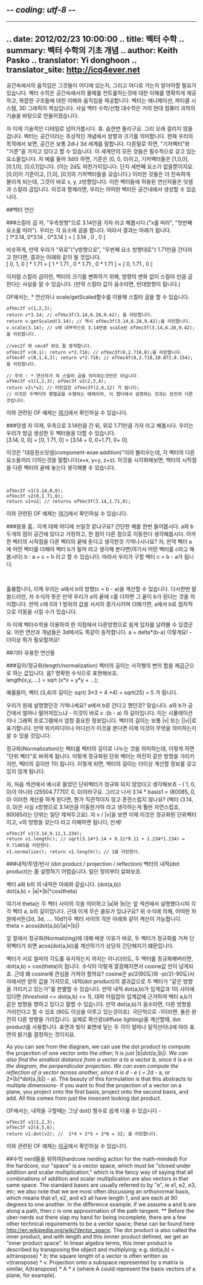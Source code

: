 ## -*- coding: utf-8 -*-
---
.. date: 2012/02/23 10:00:00
.. title: 벡터 수학
.. summary: 벡터 수학의 기초 개념
.. author: Keith Pasko
.. translator: Yi donghoon
.. translator_site: http://icq4ever.net
---

공간속에서의 움직임은 그것들이 어디에 있는지, 그리고 어디로 가는지 알아야할 필요가 있습니다. 벡터 수학은 공간속에서의 물체를 컨트롤하는것에 대한 이해를 명확하게 제공하고, 복잡한 구조들에 대한 이해와 움직임을 제공합니다. 벡터는 애니메이션, 파티클 시스템, 3D 그래픽의 핵심입니다. 사실 백터 수학/선형 대수학은 거의 현대 컴퓨터 과학의 기술을 바탕으로 만들어졌습니다.

자 이제 기술적인 디테일로 넘어가봅시다. 휴. 숨한번 돌리구요. 그리 오래 걸리지 않을겁니다. 벡터는 공간이라는 추상적인 개념에서 방향과 크기를 의미합니다. 현재 우리의 목적에서 보면, 공간은 보통 2d나 3d 세계를 말합니다. 다른말로 하면, "기저벡터"와 "기준"을 가지고 있다고 할 수 있습니다. 이 세계안의 모든 것들은 필수적으로 갖고 있는 요소들입니다. 자 예를 들어 3d라 하면, 기준은 (0, 0, 0)이고, 기저벡터들은 [1,0,0], [0,1,0], [0,0,1]입니다. (이는 2d도 마찬가지입니다. 단지 세번째 요소가 없을뿐이지요. [0,0]이 기준이고, [1,0], [0,1]의 기저백터들을 갖습니다.) 이러한 것들은 더 친숙하게 불리게 되는데, 그것이 바로 x, y, z방향입니다. 이런 벡터들에 허용된 연산자들은 덧셈과 스칼라 곱입니다. 이것과 함께라면, 우리는 어떠한 벡터든 공간내에서 생성할 수 있습니다.


##백터 연산

###스칼라 곱
자, "우측방향"으로 3.14만큼 가자 라고 해봅시다.("x를 따라", "첫번째 요소를 따라"). 우리는 각 요소에 곱을 합니다. 따라서 결과는 아래가 됩니다.
<br/>[ 1\*3.14, 0\*3.14 , 0\*3.14 ] = [ 3.14 , 0 , 0 ]

비슷하게, 만약 우리가 "위로"("y방향으로", "두번째 요소 방향대로") 1.71만큼 간다라고 한다면, 결과는 아래와 같이 될 것입니다.
<br/> [ 0, 1, 0 ] \* 1.71 = [ 1 \* 1.71 , 0 \* 1.71 , 0 \* 1.71 ] = [ 0, 1.71 , 0 ]

이처럼 스칼라 곱이란, 백터의 크기를 변화하기 위해, 방향의 변화 없이 스칼라 만큼 곱한다는 사실을 알 수 있습니다. (만약 스칼라 값이 음수라면, 반대방향이 됩니다.) 

<script src="../../js/vectors.js" type = "text/javascript">
</script>

<script src = "../../js/math_tut/diagrams.js" type = "text/javascript">
</script>

<canvas id = "mult" width = "600" height = "250"> </canvas>

<script type="text/javascript">
drawMult();
</script>

OF에서는, * 연산자나 scale/getScaled함수를 이용해 스칼라 곱을 할 수 있습니다.

~~~~{.cpp}
ofVec3f v(1,2,3);
return v*3.14; // ofVec3f(3.14,6.28,9.42); 을 리턴합니다.
return v.getScaled(3.14); // 역시 ofVec3f(3.14,6.28,9.42);을 리턴합니다.
v.scale(3.14); // v에 내부적으로 3.14만큼 scale된 ofVec3f(3.14,6.28,9.42);을 리턴합니다.

//vec2f 와 vec4f 와도 잘 동작합니다.
ofVec2f v(0,1); return v*2.718; // ofVec3f(0,2.718,0);을 리턴합니다.
ofVec4f v(0,1,4,3); return v*2.718; // ofVec4f(0,2.718,10.872,8.154); 을 리턴합니다.

// 주의 : * 연산자가 꼭 스칼라 곱을 의미하는것만은 아닙니다.
ofVec3f v1(1,2,3); ofVec3f v2(2,3,4);
return v1\*v2; // 리턴값은 ofVec3f(2,6,12) 가 됩니다;
// 이것은 두백터의 행렬곱을 수행하는 예제이며, 이 챕터에서 설명하는 것과는 완전히 다른 것입니다.
~~~~

이와 관련된 OF 예제는 <a href = "http://www.openframeworks.cc/documentation/math/ofVec3f.html#scale">여기</a>에서 확인하실 수 있습니다.

###덧셈
자 이제, 우측으로 3.14만큼 간 뒤, 위로 1.71만큼 가자 라고 해봅시다. 우리는 우리가 방금 생성한 두 벡터들을 더할 수 있습니다. 
<br/> [3.14, 0, 0] + [0, 1.71, 0] = [3.14 + 0, 0+1.71, 0+ 0]. 

이것은 "대응원소덧셈(component-wiae addition)"이라 불리우는데, 각 벡터의 다른 요소들끼리 더하는것을 말합니다(x+x, y+y, z+z). 이것을 시각화해보면, 백터의 시작점을 다른 벡터의 끝에 놓는다 생각해볼 수 있습니다.

<canvas id = "add" width = "600" height = "250">
</canvas>
<script type="text/javascript">
drawAdd();
</script>
<br/>

~~~~{.cpp}
ofVec3f v1(3.14,0,0);
ofVec3f v2(0,1.71,0);
return v1+v2; // returns ofVec3f(3.14,1.71,0);
~~~~

이와 관련된 OF 예제는 <a href = "http://www.openframeworks.cc/documentation/math/ofVec3f.html#operator+">여기</a>에서 확인하실 수 있습니다.

###응용
흠.. 이게 대체 어디에 쓰일것 같냐구요? 간단한 예를 한번 들어봅시다. a와 b 두개의 점이 공간에 있다고 가정하고, 한 점이 다른 점으로 이동한다 생각해봅시다. 아까 한 벡터의 시작점을 다른 벡터의 끝에 둔다고 생각한것 기억나시나요? 자, 만약 벡터 a에 어떤 벡터를 더해야 벡터 b가 될까 라고 생각해 본다면(여기서 어떤 벡터를 c라고 해봅시다) b : a + c = b 라고 할 수 있습니다. 따라서 우리가 구할 벡터 c = b - a가 됩니다.

<canvas id = "diff" width = "600" height = "250">
</canvas>
<script type="text/javascript">
drawDiff();
</script>
<br/>

훌륭합니다, 이제 우리는 a에서 b의 방향(c = b - a)을 계산할 수 있습니다. 다시한번 말씀드리만, 저 수식의 뜻은 만약 우리가 a의 끝에 c를 더하면 그 끝이 b가 된다는 것을 의미합니다. 만약 c에 0과 1 범위의 값을 서서히 증가시키며 더해가면, a에서 b로 점차적으로 이동을 시킬 수가 있습니다.

<canvas id = "aim" width = "600" height = "250">
</canvas>
<script type="text/javascript">
drawAim();
</script>

자 이제 벡터수학을 이용하여 한 지점에서 다른방향으로 쉽게 입자를 날려볼 수 있겠군요. 이런 연산과 개념들은 3d에서도 똑같이 동작합니다. a + delta\*(b-a) 이렇게요! - 더이상 뭐가 필요할까요!


##기타 유용한 연산들

###길이/정규화(length/normalization)
벡터의 길이는 사각형의 변의 합을 제곱근으로 하는 값입니다. 음? 명확한 수식으로 표현해보죠. <br/>length(x,y,....) = sqrt (x\*x + y\*y + ...); 

예를들어, 벡터 (3,4)의 길이는 sqrt( 3\*3 + 4 \*4) = sqrt(25) = 5 가 됩니다.

우리가 원래 설명했던것 기억나세요? a에서 b로 간다고 했던것? 맞습니다. a와 b가 공간에서 얼마나 떨어져있느냐 - 이것이 바로 c :(b - a) 의 길이입니다. 이는 시뮬레이션이나 그래픽 프로그램에서 엄청 중요한 정보입니다. 벡터의 길이는 보통 |v| 또는 ||v||로 표기합니다. 만약 위키피디아나 어디선가 이것을 본다면 이제 이것이 무엇을 의미하는지 알 수 있을 것입니다.

정규화(Normalization)는 벡터를 벡터의 길이로 나누는 것을 의미하는데, 이렇게 하면 "단위 벡터"로 바뀌게 됩니다. 이렇게 정규화된 단위 벡터는 여전히 같은 방향을 가리키지만, 벡터의 길이만 1이 됩니다. 이렇게 되면, 벡터의 길이는 더이상 계산할 정보를 갖고 있지 않게 됩니다. 

자, 처음 섹션에서 예시로 들었던 단위벡터가 정규화 되지 않았다고 생각해보죠 - ( 1, 0, 0)이 아니라 (25504.77707, 0, 0)이라구요. 그리고 나서 3.14 * basis1 = (80085, 0, 0) 이러한 계산을 하계 된다면, 뭔가 직관적이지 않고 혼란스럽지 않나요? (벡터 (3.14, 0, 0)은 사실 x방향으로 3.14만큼 이동한거야 라고 생각하는게 훨씬 자연스럽죠, 80085라는 단위는 일단 제쳐두고요). 자 v / |v|을 보면 이제 이것은 정규화된 단위벡터이고, v의 방향을 갖는다 라고 이해하면 됩니다, 만세!

~~~~{.cpp}
ofVec3f v1(3.14,9.11,1.234);
return v1.length(); // sqrt(3.14*3.14 + 9.11*9.11 + 1.234*1.234) = 9.71465을 리턴한다.
v1.normalize(); return v1.length(); // 1을 리턴한다.
~~~~

###내적/투영/반사 (dot product / projection / reflection)
백터의 내적(dot product)는 좀 설명하기 어렵습니다. 일단 정의부터 살펴보죠. 

벡터 a와 b의 의 내적은 아래와 같습니다. (dot(a,b))<br/>
dot(a,b) = |a|\*|b|\*cos(theta)

여기서 theta는 두 백터 사이의 각을 의미하고 |a|와 |b|는 앞 섹션에서 설명했다시피 각각 벡터 a, b의 길이입니다. 근데 이게 무슨 쓸모가 있냐구요? 위 수식에 의해, 어떠한 차원에서든(2d, 3d, .... 10d?)두 벡터 사이의 각은 아래와 같이 계산이 가능합니다.<br/>
theta = acos(dot(a,b)/|a|*|b|)

앞 절에서 정규화(Normalizing)에 대해 배운 이유가 바로, 두 벡터가 정규화를 거쳐 단위벡터가 되면 acos(dot(a,b))를 계산하기가 상당히 간단해지기 떄문입니다.

벡터가 서로 얼마의 각도를 유지하는지 까지는 아니더라도, 두 백터를 정규화해버리면, dot(a,b) = cos(theta)이 됩니다. 수식이 이렇게 깔끔해지면서 cosine값 만이 남게되죠. 근데 왜 cosine에 관심을 가져야 할까요? cosine은 pi/2(90도)와 -pi/2(-90도)사이에서만 양의 값을 가지므로, 내적(dot product)의 결과값으로 두 벡터가 "같은 방향을 가리키고 있는가"를 판별할 수 있습니다. 만약 내적 dot(a,b)가 임계값과 1의 사이에 있다면 (threshold <= dot(a,b) <= 1), 대략 어림잡아 입계값에 근거하여 벡터 a,b가 같은 방향을 향하고 있다고 말할 수 있습니다. 만약 dot(a,b)가 음수라면, 다른 방향을 가리킨다고 할 수 있죠 (90도 이상을 이루고 있는것이죠). 극단적으로 -1이라면, 둘은 완전히 다른 방향을 가리킵니다. 실제로 확산광(diffuse lighting)을 계산할때, dot product를 사용합니다. 표면과 빛이 표면에 닿는 두 각이 얼마나 일직선이냐에 따라 표면의 밝기를 결정하는 것이지요.

<canvas id = "dot" width = "600" height = "250">
</canvas>
<script type="text/javascript">
drawDot();
</script>

As you can see from the diagram, we can use the dot product to compute the projection of one vector onto the other; it is just |b|*dot(a,|b|). We can also find the smallest distance from a vector a to a vector b, since it is e in the diagram, the perpendicular projection. We can even compute the reflection of a vector across another, since it is d - e ( = 2*d - a, or 2*|b|*dot(a,|b|) - a). The beauty of this formulation is that this abstracts to multiple dimensions- if you want to find the projection of a vector on a plane, you project onto the first basis, project onto the second basis, and add. All this comes from just the innocent looking dot product.

<!--다이어그램에서 보시다시피, 벡터의 내적은 하나의 벡터에서 다른 벡터로의 투영을 계산한다는 것을 알 수 있습니다. |b|\*dot(a, |b|) 이 수식으로요. 또한 벡터 a와 벡터 b와의 최소 거리를 구할 수도 있습니다. 해당벡터 e가 수직을 이루고 있기 때문입니다. 심지어 벡터의 반영(refelction of a vector across another)를 구할 수도 있습니다. d - e ( = 2*d - 2 또는 2*|b|*dot(a,|b|)-a)를 통해서요. 이 공식의 훌륭함은 다차원에서 두드러집니다. 만약 평면상의 어떠한 벡터에 대한 투영을 구하고 싶다면, 첫 요소에 project를 하고, 두번쨰 요소에 project를 한다음, 더하면 됩니다. 이 모든게 내적(dot product)를 통해 가능합니다.
-->
OF에서는, 내적을 구할때는 그냥 dot() 함수로 쉽게 다룰 수 있습니다 -
~~~~{.cpp}
ofVec3f v1(1,2,3);
ofVec3f v2(4,5,6);
return v1.dot(v2); //  1*4 + 2*5 + 3*6 = 32; 을 리턴합니다.
~~~~

이와 관련된 OF 예제는 <a href = "http://www.openframeworks.cc/documentation/math/ofVec3f.html#dot">이곳</a>에서 확인하실 수 있습니다.

##수학 nerd들을 위하여(hardcore nerding action for the math-minded)
For the hardcore, our "space" is a vector space, which must be "closed under addition and scalar multiplication," which is the fancy way of saying that all combinations of addition and scalar multiplication are also vectors in that same space. The standard bases are usually referred to by "e", ie e1, e2, e3, etc; we also note that we are most often discussing an orthonormal basis, which means that e1, e2, and e3 all have length 1, and are each at 90 degrees to one another. In the difference example, if we assume a and b are along a path, then c is one approximation of the path tangent.  ** Before  the uber-nerds out there slap my hand for being incomplete, there are a few other technical requirements to be a vector space; these can be found here http://en.wikipedia.org/wiki/Vector_space. The dot product is also called the inner product, and with length and this innner product defined, we get an "inner product space". In linear algebra terms, this inner product is described by transposing the object and multiplying; e.g. dot(a,b) = a(transpose) * b; the square length of a vector is often written as v(transpose) * v. Projection onto a subspace represented by a matrix is similar, A(transpose) * A * x (where A could represent the basis vectors of a plane, for example).


